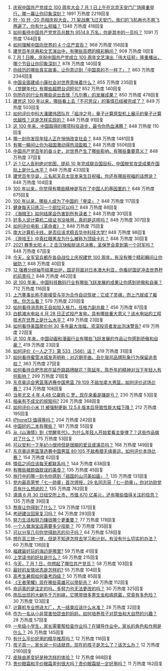 1. [庆祝中国共产党成立 100 周年大会 7 月 1 日上午在北京天安门广场隆重举行，哪一幕让你印象深刻？](https://www.zhihu.com/question/469219832) 1891 万热度 2219回复
1. [歼 -10 歼 -20 亮相庆祝大会，71 架战鹰飞过天安门，我们的飞机再也不用飞两遍了，你有什么祝福？](https://www.zhihu.com/question/469230952) 1346 万热度 418回复
1. [如何看待中国共产党党员总数为 9514.8 万名，你是其中的一员吗？](https://www.zhihu.com/question/469009557) 1091 万热度 1744回复
1. [如何理解中国向世界的 4 个庄严宣告？](https://www.zhihu.com/question/469269512) 968 万热度 156回复
1. [建党百年庆典和文艺演出中，有哪些高燃的精彩瞬间？](https://www.zhihu.com/special/1393929772259581952) 908 万热度 0回复
1. [7 月 1 日晚，庆祝中国共产党成立 100 周年文艺演出「伟大征程」隆重播出，哪个节目让你印象深刻？](https://www.zhihu.com/question/469370926) 878 万热度 140回复
1. [你经历的哪些真实故事，让你意识到「中国真的不一样了」？](https://www.zhihu.com/question/429896850) 863 万热度 2344回复
1. [中国全面建成小康社会对世界意味着什么？](https://www.zhihu.com/question/469243529) 855 万热度 235回复
1. [《觉醒年代》有哪些超燃台词短句?](https://www.zhihu.com/question/463340352) 852 万热度 140回复
1. [你所在的行业有哪些说出去很「凡尔赛」的发展成果？](https://www.zhihu.com/question/447184680) 850 万热度 478回复
1. [建党这 100 年以来，哪些看上去「不可思议」的事情已经被完成了？](https://www.zhihu.com/question/468798487) 849 万热度 503回复
1. [如何评价中科大潘建伟团队在「祖冲之号」量子计算原型机上展示的量子计算优越性？这是怎样实现的？](https://www.zhihu.com/question/468741820) 848 万热度 91回复
1. [这 100 年来，中国取得的哪项科技进步，最令你热血沸腾？](https://www.zhihu.com/question/469247582) 848 万热度 110回复
1. [哪一刻你发现年轻人正在悄悄改变社会？](https://www.zhihu.com/question/447184915) 848 万热度 1481回复
1. [有哪一瞬间让你为祖国激动得热泪盈眶？](https://www.zhihu.com/question/276636947) 848 万热度 5506回复
1. [中国共产党百年的奋斗史，对世界产生了哪些影响，有哪些重要意义？](https://www.zhihu.com/question/469274581) 848 万热度 37回复
1. [近 1 亿人告别绝对贫困，提前 10 年完成联合国目标，中国脱贫攻坚成果在国际上是什么水平？](https://www.zhihu.com/question/446264543) 848 万热度 433回复
1. [建党百年华诞，三名航天员太空发来生日祝福，你还有哪些祝福的话想说？](https://www.zhihu.com/question/469119958) 848 万热度 104回复
1. [100 年以来，你觉得有哪些精神是写在了中国人的基因里的？](https://www.zhihu.com/question/468804235) 848 万热度 675回复
1. [100 年以来，哪些人成为了中国的「脊梁」？](https://www.zhihu.com/question/469067940) 848 万热度 117回复
1. [健身每天只练习一个部位可以吗？](https://www.zhihu.com/question/402800360) 848 万热度 88回复
1. [《海贼王》如何结尾会伤害到所有读者？](https://www.zhihu.com/question/453888306) 848 万热度 301回复
1. [好多人说计算机二级证书没啥用，真的是这样吗？](https://www.zhihu.com/question/432050455) 848 万热度 307回复
1. [如何评价电影《革命者》？](https://www.zhihu.com/question/457600870) 848 万热度 75回复
1. [南大计算机卡线，是否应该求稳去华中科技大学?](https://www.zhihu.com/question/467391928) 848 万热度 98回复
1. [《游戏王》中真红眼黑龙为什么被称为顶级卡片？](https://www.zhihu.com/question/24348322) 848 万热度 30回复
1. [2021 赛季太阳 4：2 击沉快船挺进总决赛，圣保罗会拿到第一个冠军吗？](https://www.zhihu.com/question/469262115) 848 万热度 67回复
1. [今天，全军官兵都在各自战位上庆祝建党 100 周年，有没有哪个精彩瞬间让你破防？](https://www.zhihu.com/question/469245739) 848 万热度 40回复
1. [12 强赛分组抽签结果出炉，国足将面对日本澳大利亚，你看好国足冲击世界杯的前景吗？](https://www.zhihu.com/question/469309297) 848 万热度 462回复
1. [这 100 年来，中国科技数码行业有哪些飞跃发展的成果让你感到骄傲和自豪？](https://www.zhihu.com/question/468832684) 712 万热度 116回复
1. [上汽董事长称不能接受与华为合作自动驾驶：它成了灵魂，而上汽就成了躯体。你怎么看？](https://www.zhihu.com/question/469323054) 579 万热度 220回复
1. [如何看待消息称王自如加入格力，任格力副总裁？](https://www.zhihu.com/question/465492294) 456 万热度 87回复
1. [白鹤滩水电站 6 月 28 日正式投产发电，具有哪些重大意义？该水电站的工程技术在世界上是什么水平？](https://www.zhihu.com/question/468406905) 419 万热度 23回复
1. [如何看待美国房价创 30 多年最大涨幅，资深投资者发出泡沫警告?](https://www.zhihu.com/question/468992825) 419 万热度 22回复
1. [这 100 年来，中国动画和漫画行业有哪些飞跃发展的作品让你感到骄傲和自豪？](https://www.zhihu.com/question/469245060) 419 万热度 23回复
1. [如何评价《一人之下》第 533（566）话？](https://www.zhihu.com/question/469386521) 419 万热度 31回复
1. [如何看待蜜雪冰城发声明称：对近期歪曲、丑化我司品牌形象行为保留追责权？](https://www.zhihu.com/question/469115341) 363 万热度 27回复
1. [如何看待合肥市民在延乔路路牌献花？陈延年、陈乔年的精神对当下年轻人有何影响？](https://www.zhihu.com/question/469128325) 299 万热度 21回复
1. [东京奥运会男篮落选赛中国男篮 79:109 不敌加拿大男篮，如何评价这场比赛？](https://www.zhihu.com/question/469226684) 234 万热度 108回复
1. [当年尤文 4 年 4.48 亿豪购 C 罗，现在来看是赚是亏？](https://www.zhihu.com/question/460546114) 230 万热度 53回复
1. [相亲有不成文的规矩吗?](https://www.zhihu.com/question/453068049) 226 万热度 368回复
1. [如何评价小米 11 被强制更新 12.5.8 版本后导致性能大幅下降？](https://www.zhihu.com/question/466557336) 212 万热度 195回复
1. [iPhone13 值得等吗？](https://www.zhihu.com/question/445568012) 204 万热度 242回复
1. [中国好的二本有哪些？](https://www.zhihu.com/question/282553012) 181 万热度 55回复
1. [从《山海情》到《觉醒年代》，为什么年轻人开始爱看主旋律了？这些作品做对了什么？](https://www.zhihu.com/question/469250416) 175 万热度 53回复
1. [可以安利一下年纪小很帅但是很糊的爱豆或演员吗？](https://www.zhihu.com/question/458588894) 168 万热度 149回复
1. [东京奥运男篮落选赛中国男篮 80:105 不敌希腊无缘奥运，如何评价本场比赛？](https://www.zhihu.com/question/469450593) 154 万热度 62回复
1. [情侣之间应该每天都联系吗？](https://www.zhihu.com/question/447408356) 144 万热度 638回复
1. [有哪些被颜值耽误的美食？](https://www.zhihu.com/question/463302536) 135 万热度 45回复
1. [旅行中的哪一刻令你感到「祖国的山河美如画」？](https://www.zhihu.com/question/468764145) 135 万热度 131回复
1. [党内最高荣誉「七一勋章」首次颁授，29 名同志获「七一勋章」，你对功勋党员有什么想说的？](https://www.zhihu.com/question/468683456) 135 万热度 762回复
1. [滴滴 6 月 30 日纽交所上市，市值 670 亿美元，还有哪些值得关注的信息？](https://www.zhihu.com/question/469170831) 135 万热度 39回复
1. [熬夜让你得到了什么？](https://www.zhihu.com/question/466329074) 129 万热度 137回复
1. [考研建议回家复习吗？](https://www.zhihu.com/question/436085854) 94 万热度 293回复
1. [努力生活和努力赚钱哪个更重要？](https://www.zhihu.com/question/466534018) 77 万热度 178回复
1. [一个人做淘宝店需要多少技能？](https://www.zhihu.com/question/21030919) 70 万热度 735回复
1. [可以分享几句你觉得励志的句子吗？](https://www.zhihu.com/question/462684741) 64 万热度 578回复
1. [想在高三拼一拼，但是不知道怎样去学习和计划，有没有什么切实的办法？](https://www.zhihu.com/question/467995879) 60 万热度 136回复
1. [福建最好玩的海边是哪里?](https://www.zhihu.com/question/463975941) 59 万热度 41回复
1. [上学读书的好处是什么？](https://www.zhihu.com/question/466708151) 59 万热度 215回复
1. [今天，7 月 1 日，你想起了哪位共产党员？](https://www.zhihu.com/question/469216571) 58 万热度 103回复
1. [最好的友情状态是怎样的?](https://www.zhihu.com/question/24091183) 55 万热度 104回复
1. [高考生暑假如何备考四级？](https://www.zhihu.com/question/464509224) 50 万热度 85回复
1. [《王者荣耀》现在哪些英雄可以带斩杀？](https://www.zhihu.com/question/466600116) 40 万热度 112回复
1. [命运真的是注定的吗，多努力也无法更改的吗？](https://www.zhihu.com/question/468059308) 30 万热度 325回复
1. [雨后出现的大蜗牛千万别碰，它携带很多寄生虫和病原菌，究竟有多危险？](https://www.zhihu.com/question/468733508) 30 万热度 123回复
1. [计算机专业想进大厂，大一结束应该什么水准？](https://www.zhihu.com/question/450241362) 28 万热度 32回复
1. [作为一名从小非常害怕昆虫的妈妈，如何培养孩子对昆虫和大自然的兴趣？](https://www.zhihu.com/question/468299114) 28 万热度 57回复
1. [一年级小学生，家长需要帮检查作业吗？在辅导作业中，家长的角色和作用是什么？](https://www.zhihu.com/question/466551332) 26 万热度 145回复
1. [有什么平价好用的精华推荐吗？](https://www.zhihu.com/question/39844456) 12 万热度 116回复
1. [孩子高一，家长说一句话就烦，现在的孩子是怎么了？该怎么办？](https://www.zhihu.com/question/446145871) 12 万热度 2160回复
1. [皮肤由差变好是种怎样的体验？](https://www.zhihu.com/question/37375085) 12 万热度 988回复
1. [贵价眼霜和平价眼霜差别很大吗？贵价眼霜就一定好用吗？](https://www.zhihu.com/question/309788732) 11 万热度 162回复